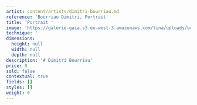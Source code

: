 ```yaml
---
artist: content/artists/dimitri-bourriau.md
reference: 'Bourriau Dimitri, Portrait'
title: 'Portrait '
image: 'https://galerie-gaia.s3.eu-west-3.amazonaws.com/tina/uploads/bourriau-dimitri/galeriegaia-dimitri bourriau-portrait.jpg'
technique: ''
dimensions:
  height: null
  width: null
  depth: null
description: '# Dimitri Bourriau'
price: 0
sold: false
contextual: true
fields: []
styles: []
weight: 0
---
```


